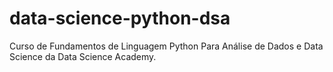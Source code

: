 # data-science-python-dsa
Curso de Fundamentos de Linguagem Python Para Análise de Dados e Data Science da Data Science Academy.
